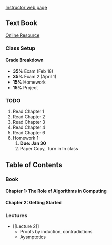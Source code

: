 [Instructor web page](https://web.eecs.utk.edu/~mlangsto/courses/cs581/)
## Text Book
[Online Resource ](https://github.com/Maria4lexzy/LeetCodeTraining/blob/main/Introduction.to.Algorithms.4th.Leiserson.Stein.Rivest.Cormen.MIT.Press.9780262046305.EBooksWorld.ir.pdf)
### Class Setup
#### Grade Breakdown
- **35%** Exam (Feb 18)
- **35%** Exam 2 (April 1)
- **15%** Homework
- **15%** Project

### TODO
1. Read Chapter 1
2. Read Chapter 2
3. Read Chapter 3
4. Read Chapter 4
5. Read Chapter 6
6. Homework 1:
	1. **Due: Jan 30**
	2. Paper Copy, Turn in In class


## Table of Contents

### Book
#### Chapter 1: The Role of Algorithms in Computing

#### Chapter 2: Getting Started

### Lectures
- [[Lecture 2]]
	- Proofs by induction, contradictions
	- Aysmptotics